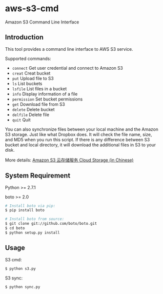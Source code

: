 aws-s3-cmd
==========

Amazon S3 Command Line Interface

Introduction
------------

This tool provides a command line interface to AWS S3 service.

Supported commands:
* `connect`         Get user credential and connect to Amazon S3
* `creat`           Creat bucket
* `put`             Upload file to S3
* `ls`              List buckets
* `lsfile`          List files in a bucket
* `info`            Display information of a file
* `permission`      Set bucket permissions
* `get`             Download file from S3
* `delete`          Delete bucket
* `delfile`         Delete file
* `quit`            Quit
 
You can also synchronize files between your local machine and the Amazon S3 storage. Just like what Dropbox does. It will check the file name, size, and MD5 when you run this script. If there is any difference between S3 bucket and local directory, it will download the additional files in S3 to your disk.

More details: [Amazon S3 云存储服务 Cloud Storage (in Chinese)](http://www.lovelucy.info/amazon-s3-interface.html)

System Requirement
------------------

Python >= 2.7.1

boto >= 2.0

```bash
# Install boto via pip:
$ pip install boto

# Install boto from source:
$ git clone git://github.com/boto/boto.git
$ cd boto
$ python setup.py install
```

Usage
-----

S3 cmd:
```bash
$ python s3.py
```

S3 sync:
```bash
$ python sync.py
```

